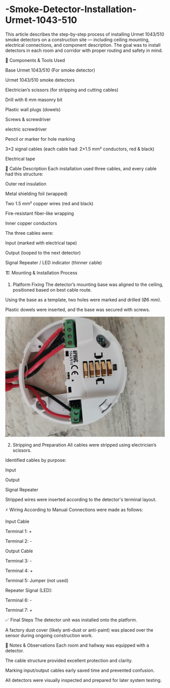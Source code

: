 # -Smoke-Detector-Installation-Urmet-1043-510

This article describes the step-by-step process of installing Urmet 1043/510 smoke detectors on a construction site — including ceiling mounting, electrical connections, and component description. The goal was to install detectors in each room and corridor with proper routing and safety in mind.

  
  🔧 Components & Tools Used

Base Urmet 1043/510 (For smoke detector)

Urmet 1043/510 smoke detectors

Electrician’s scissors (for stripping and cutting cables)

Drill with 6 mm masonry bit

Plastic wall plugs (dowels)

Screws & screwdriver

electric screwdriver

Pencil or marker for hole marking

3×2 signal cables (each cable had: 2×1.5 mm² conductors, red & black)

Electrical tape

  
  🧵 Cable Description
Each installation used three cables, and every cable had this structure:

Outer red insulation

Metal shielding foil (wrapped)

Two 1.5 mm² copper wires (red and black)

Fire-resistant fiber-like wrapping

Inner copper conductors

The three cables were:

Input (marked with electrical tape)

Output (looped to the next detector)

Signal Repeater / LED indicator (thinner cable)

  
  🏗️ Mounting & Installation Process
1. Platform Fixing
The detector’s mounting base was aligned to the ceiling, positioned based on best cable route.

Using the base as a template, two holes were marked and drilled (Ø6 mm).

Plastic dowels were inserted, and the base was secured with screws.

![base](photo_2025-07-29_19-24-43.jpg)

2. Stripping and Preparation
All cables were stripped using electrician’s scissors.

Identified cables by purpose:

Input

Output

Signal Repeater

Stripped wires were inserted according to the detector's terminal layout.

  
  ⚡ Wiring According to Manual
Connections were made as follows:

Input Cable

Terminal 1: +

Terminal 2: -

Output Cable

Terminal 3: -

Terminal 4: +

Terminal 5: Jumper (not used)

Repeater Signal (LED):

Terminal 6: -

Terminal 7: + 

  
  ✅ Final Steps
The detector unit was installed onto the platform.

A factory dust cover (likely anti-dust or anti-paint) was placed over the sensor during ongoing construction work.

  
  📌 Notes & Observations
Each room and hallway was equipped with a detector.

The cable structure provided excellent protection and clarity.

Marking input/output cables early saved time and prevented confusion.

All detectors were visually inspected and prepared for later system testing.





